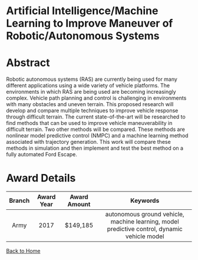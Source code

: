 
Artificial Intelligence/Machine Learning to Improve Maneuver of Robotic/Autonomous Systems
==========================================================================================

# Abstract


Robotic autonomous systems (RAS) are currently being used for many different applications using a wide variety of vehicle platforms. The environments in which RAS are being used are becoming increasingly complex. Vehicle path planning and control is challenging in environments with many obstacles and uneven terrain. This proposed research will develop and compare multiple techniques to improve vehicle response through difficult terrain. The current state-of-the-art will be researched to find methods that can be used to improve vehicle maneuverability in difficult terrain. Two other methods will be compared. These methods are nonlinear model predictive control (NMPC) and a machine learning method associated with trajectory generation. This work will compare these methods in simulation and then implement and test the best method on a fully automated Ford Escape.  

# Award Details

|Branch|Award Year|Award Amount|Keywords|
| :---: | :---: | :---: | :---: |
|Army|2017|$149,185|autonomous ground vehicle, machine learning, model predictive control, dynamic vehicle model|
  
  


[Back to Home](https://github.com/chrischow/dod_sbir_awards/CC/#1012)